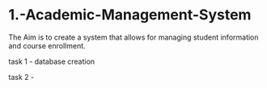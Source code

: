 # 1.-Academic-Management-System
The Aim is to create a system that allows for managing student information and course enrollment.

task 1 - database creation

task 2 - 
